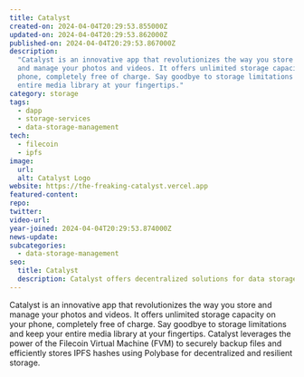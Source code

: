 ```yaml
---
title: Catalyst
created-on: 2024-04-04T20:29:53.855000Z
updated-on: 2024-04-04T20:29:53.862000Z
published-on: 2024-04-04T20:29:53.867000Z
description:
  "Catalyst is an innovative app that revolutionizes the way you store
  and manage your photos and videos. It offers unlimited storage capacity on your
  phone, completely free of charge. Say goodbye to storage limitations and keep your
  entire media library at your fingertips."
category: storage
tags:
  - dapp
  - storage-services
  - data-storage-management
tech:
  - filecoin
  - ipfs
image:
  url:
  alt: Catalyst Logo
website: https://the-freaking-catalyst.vercel.app
featured-content:
repo:
twitter:
video-url:
year-joined: 2024-04-04T20:29:53.874000Z
news-update:
subcategories:
  - data-storage-management
seo:
  title: Catalyst
  description: Catalyst offers decentralized solutions for data storage and retrieval.
---
```


Catalyst is an innovative app that revolutionizes the way you store and manage your photos and videos. It offers unlimited storage capacity on your phone, completely free of charge. Say goodbye to storage limitations and keep your entire media library at your fingertips. Catalyst leverages the power of the Filecoin Virtual Machine (FVM) to securely backup files and efficiently stores IPFS hashes using Polybase for decentralized and resilient storage.
